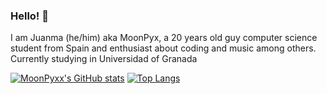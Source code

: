 ### Hello! 👋
I am Juanma (he/him) aka MoonPyx, a 20 years old guy computer science student from Spain and enthusiast about coding and music among others.
Currently studying in Universidad of Granada

[![MoonPyxx's GitHub stats](https://github-readme-stats.vercel.app/api?username=MoonPyxx&show_icons=true&theme=tokyonight)](https://github.com/anuraghazra/github-readme-stats)
[![Top Langs](https://github-readme-stats.vercel.app/api/top-langs/?username=MoonPyxx)](https://github.com/anuraghazra/github-readme-stats)



<!--
**MoonPyxx/MoonPyxx** is a ✨ _special_ ✨ repository because its `README.md` (this file) appears on your GitHub profile.

Here are some ideas to get you started:

- 🔭 I’m currently working on ...
- 🌱 I’m currently learning ...
- 👯 I’m looking to collaborate on ...
- 🤔 I’m looking for help with ...
- 💬 Ask me about ...
- 📫 How to reach me: ...
- 😄 Pronouns: ...
- ⚡ Fun fact: ...
-->
